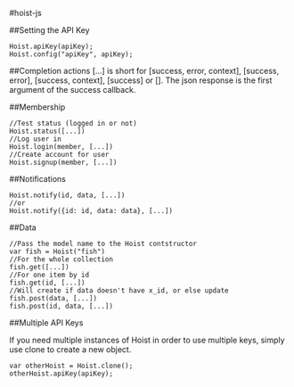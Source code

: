 #hoist-js

##Setting the API Key

	Hoist.apiKey(apiKey);
	Hoist.config("apiKey", apiKey);

##Completion actions
[...] is short for [success, error, context], [success, error], [success, context], [success] or []. The json response is the first argument of the success callback.

##Membership

	//Test status (logged in or not)
	Hoist.status([...])
	//Log user in
	Hoist.login(member, [...])
	//Create account for user
	Hoist.signup(member, [...])

##Notifications

	Hoist.notify(id, data, [...])
	//or
	Hoist.notify({id: id, data: data}, [...])

##Data

	//Pass the model name to the Hoist contstructor
	var fish = Hoist("fish")
	//For the whole collection
	fish.get([...])
	//For one item by id
	fish.get(id, [...])
	//Will create if data doesn't have x_id, or else update
	fish.post(data, [...])
	fish.post(id, data, [...])


##Multiple API Keys

If you need multiple instances of Hoist in order to use multiple keys, simply use clone to create a new object.

	var otherHoist = Hoist.clone();
	otherHoist.apiKey(apiKey);